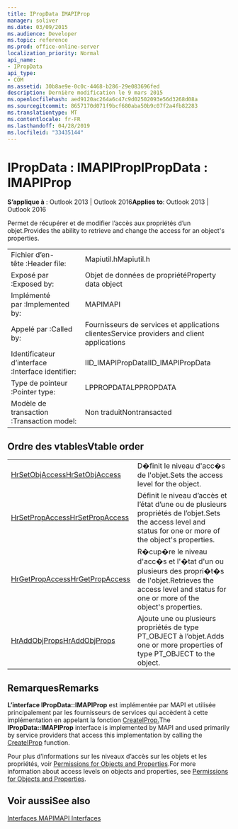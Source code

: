 ```yaml
---
title: IPropData IMAPIProp
manager: soliver
ms.date: 03/09/2015
ms.audience: Developer
ms.topic: reference
ms.prod: office-online-server
localization_priority: Normal
api_name:
- IPropData
api_type:
- COM
ms.assetid: 30b8ae9e-0c0c-4468-b286-29e083696fed
description: Dernière modification le 9 mars 2015
ms.openlocfilehash: aed9120ac264a6c47c9d02502093e56d3268d08a
ms.sourcegitcommit: 8657170d071f9bcf680aba50b9c07f2a4fb82283
ms.translationtype: MT
ms.contentlocale: fr-FR
ms.lasthandoff: 04/28/2019
ms.locfileid: "33435144"
---
```

# <a name="ipropdata--imapiprop"></a><span data-ttu-id="b5050-103">IPropData : IMAPIProp</span><span class="sxs-lookup"><span data-stu-id="b5050-103">IPropData : IMAPIProp</span></span>

  
  
<span data-ttu-id="b5050-104">**S’applique à** : Outlook 2013 | Outlook 2016</span><span class="sxs-lookup"><span data-stu-id="b5050-104">**Applies to**: Outlook 2013 | Outlook 2016</span></span> 
  
<span data-ttu-id="b5050-105">Permet de récupérer et de modifier l’accès aux propriétés d’un objet.</span><span class="sxs-lookup"><span data-stu-id="b5050-105">Provides the ability to retrieve and change the access for an object's properties.</span></span> 
  
|||
|:-----|:-----|
|<span data-ttu-id="b5050-106">Fichier d’en-tête :</span><span class="sxs-lookup"><span data-stu-id="b5050-106">Header file:</span></span>  <br/> |<span data-ttu-id="b5050-107">Mapiutil.h</span><span class="sxs-lookup"><span data-stu-id="b5050-107">Mapiutil.h</span></span>  <br/> |
|<span data-ttu-id="b5050-108">Exposé par :</span><span class="sxs-lookup"><span data-stu-id="b5050-108">Exposed by:</span></span>  <br/> |<span data-ttu-id="b5050-109">Objet de données de propriété</span><span class="sxs-lookup"><span data-stu-id="b5050-109">Property data object</span></span>  <br/> |
|<span data-ttu-id="b5050-110">Implémenté par :</span><span class="sxs-lookup"><span data-stu-id="b5050-110">Implemented by:</span></span>  <br/> |<span data-ttu-id="b5050-111">MAPI</span><span class="sxs-lookup"><span data-stu-id="b5050-111">MAPI</span></span>  <br/> |
|<span data-ttu-id="b5050-112">Appelé par :</span><span class="sxs-lookup"><span data-stu-id="b5050-112">Called by:</span></span>  <br/> |<span data-ttu-id="b5050-113">Fournisseurs de services et applications clientes</span><span class="sxs-lookup"><span data-stu-id="b5050-113">Service providers and client applications</span></span>  <br/> |
|<span data-ttu-id="b5050-114">Identificateur d’interface :</span><span class="sxs-lookup"><span data-stu-id="b5050-114">Interface identifier:</span></span>  <br/> |<span data-ttu-id="b5050-115">IID_IMAPIPropData</span><span class="sxs-lookup"><span data-stu-id="b5050-115">IID_IMAPIPropData</span></span>  <br/> |
|<span data-ttu-id="b5050-116">Type de pointeur :</span><span class="sxs-lookup"><span data-stu-id="b5050-116">Pointer type:</span></span>  <br/> |<span data-ttu-id="b5050-117">LPPROPDATA</span><span class="sxs-lookup"><span data-stu-id="b5050-117">LPPROPDATA</span></span>  <br/> |
|<span data-ttu-id="b5050-118">Modèle de transaction :</span><span class="sxs-lookup"><span data-stu-id="b5050-118">Transaction model:</span></span>  <br/> |<span data-ttu-id="b5050-119">Non traduit</span><span class="sxs-lookup"><span data-stu-id="b5050-119">Nontransacted</span></span>  <br/> |
   
## <a name="vtable-order"></a><span data-ttu-id="b5050-120">Ordre des vtables</span><span class="sxs-lookup"><span data-stu-id="b5050-120">Vtable order</span></span>

|||
|:-----|:-----|
|[<span data-ttu-id="b5050-121">HrSetObjAccess</span><span class="sxs-lookup"><span data-stu-id="b5050-121">HrSetObjAccess</span></span>](ipropdata-hrsetobjaccess.md) <br/> |<span data-ttu-id="b5050-122">D�finit le niveau d'acc�s de l'objet.</span><span class="sxs-lookup"><span data-stu-id="b5050-122">Sets the access level for the object.</span></span>  <br/> |
|[<span data-ttu-id="b5050-123">HrSetPropAccess</span><span class="sxs-lookup"><span data-stu-id="b5050-123">HrSetPropAccess</span></span>](ipropdata-hrsetpropaccess.md) <br/> |<span data-ttu-id="b5050-124">Définit le niveau d’accès et l’état d’une ou de plusieurs propriétés de l’objet.</span><span class="sxs-lookup"><span data-stu-id="b5050-124">Sets the access level and status for one or more of the object's properties.</span></span>  <br/> |
|[<span data-ttu-id="b5050-125">HrGetPropAccess</span><span class="sxs-lookup"><span data-stu-id="b5050-125">HrGetPropAccess</span></span>](ipropdata-hrgetpropaccess.md) <br/> |<span data-ttu-id="b5050-126">R�cup�re le niveau d'acc�s et l'�tat d'un ou plusieurs des propri�t�s de l'objet.</span><span class="sxs-lookup"><span data-stu-id="b5050-126">Retrieves the access level and status for one or more of the object's properties.</span></span>  <br/> |
|[<span data-ttu-id="b5050-127">HrAddObjProps</span><span class="sxs-lookup"><span data-stu-id="b5050-127">HrAddObjProps</span></span>](ipropdata-hraddobjprops.md) <br/> |<span data-ttu-id="b5050-128">Ajoute une ou plusieurs propriétés de type PT_OBJECT à l’objet.</span><span class="sxs-lookup"><span data-stu-id="b5050-128">Adds one or more properties of type PT_OBJECT to the object.</span></span>  <br/> |
   
## <a name="remarks"></a><span data-ttu-id="b5050-129">Remarques</span><span class="sxs-lookup"><span data-stu-id="b5050-129">Remarks</span></span>

<span data-ttu-id="b5050-130">**L’interface IPropData::IMAPIProp** est implémentée par MAPI et utilisée principalement par les fournisseurs de services qui accèdent à cette implémentation en appelant la fonction [CreateIProp.](createiprop.md)</span><span class="sxs-lookup"><span data-stu-id="b5050-130">The **IPropData::IMAPIProp** interface is implemented by MAPI and used primarily by service providers that access this implementation by calling the [CreateIProp](createiprop.md) function.</span></span> 
  
<span data-ttu-id="b5050-131">Pour plus d’informations sur les niveaux d’accès sur les objets et les propriétés, voir [Permissions for Objects and Properties](permissions-for-mapi-objects-and-properties.md).</span><span class="sxs-lookup"><span data-stu-id="b5050-131">For more information about access levels on objects and properties, see [Permissions for Objects and Properties](permissions-for-mapi-objects-and-properties.md).</span></span>
  
## <a name="see-also"></a><span data-ttu-id="b5050-132">Voir aussi</span><span class="sxs-lookup"><span data-stu-id="b5050-132">See also</span></span>



[<span data-ttu-id="b5050-133">Interfaces MAPI</span><span class="sxs-lookup"><span data-stu-id="b5050-133">MAPI Interfaces</span></span>](mapi-interfaces.md)

